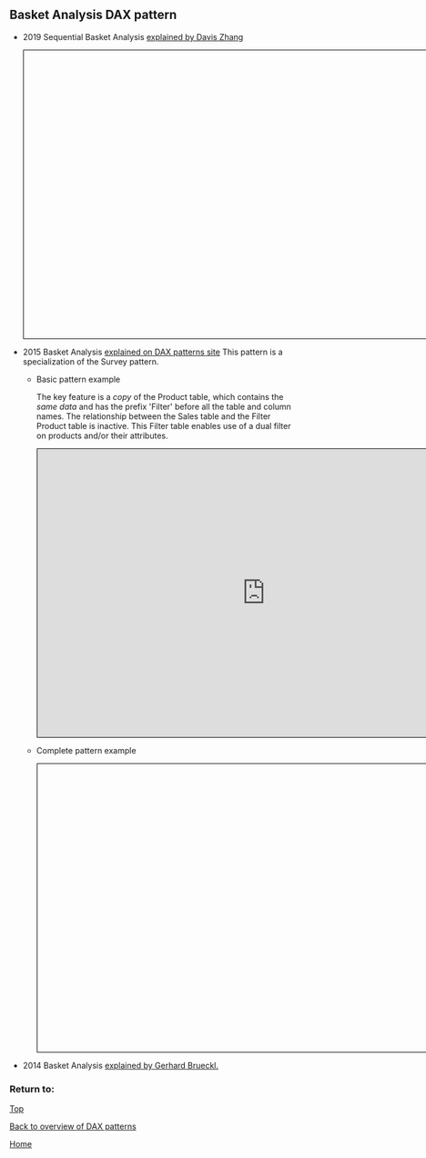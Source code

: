 <style>
    iframe {
      border: 1px solid black;
      width: 800px;
      height: 506px;
    }
</style>


## Basket Analysis DAX pattern

- 2019 Sequential Basket Analysis [explained by Davis Zhang](https://www.linkedin.com/pulse/explore-potential-products-through-customers-purchase-davis-zhang)

    <iframe id="iframe-sba-1" title="sequential-basket-analysis-1" importance="low" allow="fullscreen"
    src=""></iframe>

- 2015 Basket Analysis [explained on DAX patterns site](https://www.daxpatterns.com/basket-analysis/)
  This pattern is a specialization of the Survey pattern.
  
  - Basic pattern example
    
    The key feature is a *copy* of the Product table, which contains the *same data* and has the prefix 'Filter' before all the table and column names. The relationship between the Sales table and the Filter Product table is inactive.  This Filter table enables use of a dual filter on products and/or their attributes.
    
    <iframe id="iframe-ba-1" title="basket-analysis-1" importance="low" allow="fullscreen"
    src="https://app.powerbi.com/view?r=eyJrIjoiODYwNzUzZDYtNWQ2NS00ZDg0LTkyNTctYWU0ZGFlMmUzMzkxIiwidCI6Ijg1OTBlYTFlLTdiMjctNDJlNS04MTdmLTZjOGYzNzE5ZjMxNCJ9"></iframe>
    

  - Complete pattern example
    
    <iframe id="iframe-ba-2" title="basket-analysis-2" importance="low"  allow="fullscreen" 
    src=""></iframe>

- 2014 Basket Analysis [explained by Gerhard Brueckl.](https://blog.gbrueckl.at/2014/02/applied-basket-analysis-in-power-pivot-using-dax/)

    

### Return to: 
[Top](#basket-analysis-dax-pattern)
  
[Back to overview of DAX patterns](/Power-BI-samples-DAX-patterns/)
  
[Home](/.)

